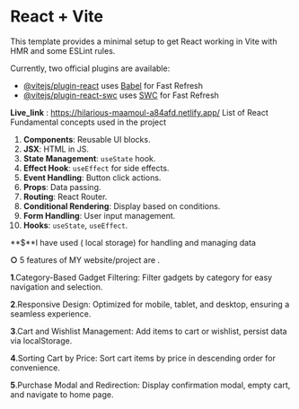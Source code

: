 # React + Vite

This template provides a minimal setup to get React working in Vite with HMR and some ESLint rules.

Currently, two official plugins are available:

- [@vitejs/plugin-react](https://github.com/vitejs/vite-plugin-react/blob/main/packages/plugin-react/README.md) uses [Babel](https://babeljs.io/) for Fast Refresh
- [@vitejs/plugin-react-swc](https://github.com/vitejs/vite-plugin-react-swc) uses [SWC](https://swc.rs/) for Fast Refresh



**Live_link** : https://hilarious-maamoul-a84afd.netlify.app/
List of React Fundamental concepts used in the project
1. **Components**: Reusable UI blocks.  
2. **JSX**: HTML in JS.  
3. **State Management**: `useState` hook.  
4. **Effect Hook**: `useEffect` for side effects.  
5. **Event Handling**: Button click actions.  
6. **Props**: Data passing.  
7. **Routing**: React Router.  
8. **Conditional Rendering**: Display based on conditions.  
9. **Form Handling**: User input management.  
10. **Hooks**: `useState`, `useEffect`.

**$**I have used ( local storage) for handling and managing data 

**○**	5 features of MY website/project are .

**1**.Category-Based Gadget Filtering: Filter gadgets by category for easy navigation and selection.

**2**.Responsive Design: Optimized for mobile, tablet, and desktop, ensuring a seamless experience.

**3**.Cart and Wishlist Management: Add items to cart or wishlist, persist data via localStorage.

**4**.Sorting Cart by Price: Sort cart items by price in descending order for convenience.

**5**.Purchase Modal and Redirection: Display confirmation modal, empty cart, and navigate to home page.

